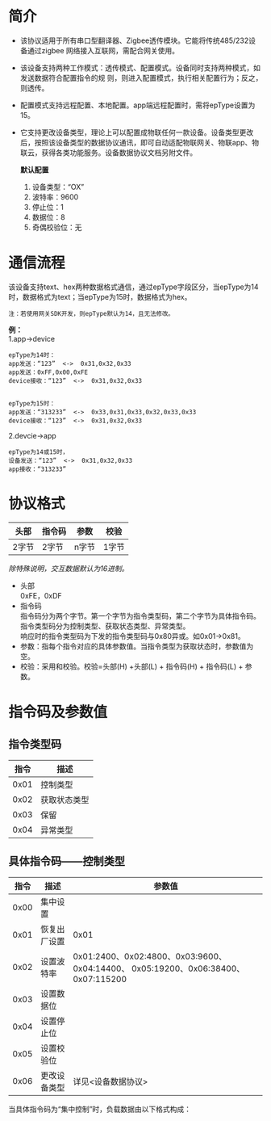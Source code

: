 # 简介
- 该协议适用于所有串口型翻译器、Zigbee透传模块。它能将传统485/232设备通过zigbee 网络接入互联网，需配合网关使用。  

- 该设备支持两种工作模式：透传模式、配置模式。设备同时支持两种模式，如发送数据符合配置指令的规
则，则进入配置模式，执行相关配置行为；反之，则透传。  

- 配置模式支持远程配置、本地配置。app端远程配置时，需将epType设置为15。  

- 它支持更改设备类型，理论上可以配置成物联任何一款设备。设备类型更改后，按照该设备类型的数据协议通讯，即可自动适配物联网关、物联app、物联云，获得各类功能服务。设备数据协议文档另附文件。

  **默认配置**
  1. 设备类型：“OX”
  1. 波特率：9600
  1. 停止位：1
  1. 数据位：8
  1. 奇偶校验位：无

# 通信流程
该设备支持text、hex两种数据格式通信，通过epType字段区分，当epType为14时，数据格式为text；当epType为15时，数据格式为hex。  

    注：若使用网关SDK开发，则epType默认为14，且无法修改。  

**例：**  
1.app->device  

    epType为14时：  
    app发送：“123”  <->  0x31,0x32,0x33
    app发送：0xFF,0x00,0xFE
    device接收：“123”  <->  0x31,0x32,0x33  


    epType为15时：
    app发送：“313233”  <->  0x33,0x31,0x33,0x32,0x33,0x33
    device接收：“123”  <->  0x31,0x32,0x33
2.devcie->app  

    epType为14或15时，
    设备发送：“123”  <->  0x31,0x32,0x33
    app接收：“313233”

# 协议格式  
头部  |指令码   | 参数  | 校验
--|---|---|--
2字节  |2字节   | n字节  | 1字节
*除特殊说明，交互数据默认为16进制。*  

- 头部  
0xFE，0xDF  
- 指令码  
指令码分为两个字节。第一个字节为指令类型码，第二个字节为具体指令码。指令类型码分为控制类型、获取状态类型、异常类型。  
响应时的指令类型码为下发的指令类型码与0x80异或。如0x01->0x81。  
- 参数：指每个指令对应的具体参数值。当指令类型为获取状态时，参数值为空。  
- 校验：采用和校验。校验=头部(H) +头部(L) + 指令码(H) + 指令码(L) + 参数。  

# 指令码及参数值
## 指令类型码
指令  | 描述
--|--
0x01  | 控制类型
0x02  | 获取状态类型
0x03  | 保留
0x04  | 异常类型
## 具体指令码——控制类型
指令  | 描述 | 参数值
--|---|--
0x00  | 集中设置  |  
0x01  | 恢复出厂设置  |  0x01
0x02  | 设置波特率  |  0x01:2400、0x02:4800、0x03:9600、0x04:14400、 0x05:19200、0x06:38400、0x07:115200
0x03  | 设置数据位  |  
0x04  | 设置停止位  |  
0x05  | 设置校验位  |  
0x06  | 更改设备类型  | 详见<设备数据协议>

 当具体指令码为“集中控制”时，负载数据由以下格式构成：  
 
